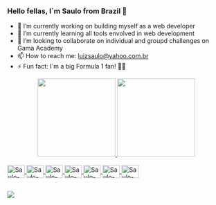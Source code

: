 ### Hello fellas, I´m Saulo from Brazil 👋

- 🔭 I’m currently working on building myself as a web developer
- 🌱 I’m currently learning all tools envolved in web development
- 👯 I’m looking to collaborate on individual and groupd challenges on Gama Academy
- 📫 How to reach me: luizsaulo@yahoo.com.br
- ⚡ Fun fact: I´m a big Formula 1 fan! 🚗🏁

<div align="center">
  <a href="https://github.com/luizsaulo">
  <img height="180em" src="https://github-readme-stats.vercel.app/api?username=luizsaulo&show_icons=true&theme=tokyonight&include_all_commits=true&count_private=true"/>
  <img height="180em" src="https://github-readme-stats.vercel.app/api/top-langs/?username=luizsaulo&layout=compact&langs_count=7&theme=tokyonight"/>
</div>
  
<div style="display: inline_block"><br>
  <img align="center" alt="Saulo-git" height="30" width="40" src="https://cdn.jsdelivr.net/gh/devicons/devicon/icons/git/git-original-wordmark.svg" />
  <img align="center" alt="Saulo-github" height="30" width="40" src="https://cdn.jsdelivr.net/gh/devicons/devicon/icons/github/github-original-wordmark.svg" />
  <img align="center" alt="Saulo-html" height="30" width="40" src="https://cdn.jsdelivr.net/gh/devicons/devicon/icons/html5/html5-original-wordmark.svg" />
  <img align="center" alt="Saulo-css" height="30" width="40" src="https://cdn.jsdelivr.net/gh/devicons/devicon/icons/css3/css3-original-wordmark.svg" />
  <img align="center" alt="Saulo-js" height="30" width="40" src="https://cdn.jsdelivr.net/gh/devicons/devicon/icons/javascript/javascript-original.svg" />
  <img align="center" alt="Saulo-react" height="30" width="40" src="https://cdn.jsdelivr.net/gh/devicons/devicon/icons/react/react-original-wordmark.svg" />
  <img align="center" alt="Saulo-nodejs" height="30" width="40" src="https://cdn.jsdelivr.net/gh/devicons/devicon/icons/nodejs/nodejs-original.svg" />
</div>
  
  ##
  
<div>
  <a href="https://www.linkedin.com/in/luiz-saulo-sousa-7b210721a/" target="_blank"><img src="https://img.shields.io/badge/-LinkedIn-%230077B5?style=for-the-badge&logo=linkedin&logoColor=white" target="_blank"></a> 
</div>
